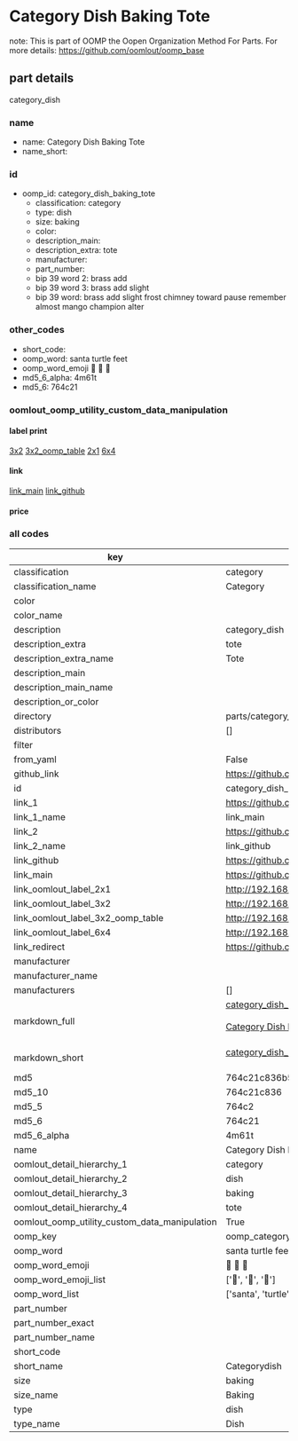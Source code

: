 # Category Dish Baking Tote  

note: This is part of OOMP the Oopen Organization Method For Parts. For more details: https://github.com/oomlout/oomp_base

##  part details
  



category_dish



### name
* name: Category Dish Baking Tote
* name_short: 
### id
* oomp_id: category_dish_baking_tote
  * classification: category
  * type: dish
  * size: baking
  * color: 
  * description_main: 
  * description_extra: tote
  * manufacturer: 
  * part_number: 
  * bip 39 word 2: brass add
  * bip 39 word 3: brass add slight
  * bip 39 word: brass add slight frost chimney toward pause remember almost mango champion alter

### other_codes
* short_code: 
* oomp_word: santa turtle feet
* oomp_word_emoji :santa: :turtle: :feet:
* md5_6_alpha: 4m61t
* md5_6: 764c21






### oomlout_oomp_utility_custom_data_manipulation
#### label print
[3x2](http://192.168.1.245:1112/?label=oomp%204m61t)
[3x2_oomp_table](http://192.168.1.108:1112/?label=oomp%204m61t)
[2x1](http://192.168.1.242:1112/?label=oomp%204m61t)
[6x4](http://192.168.1.55:1112/?label=oomp%204m61t)    

#### link

[link_main](https://github.com/oomlout/oomlout_oomp_version_1_messy/tree/main/parts/category_dish_baking_tote) [link_github](https://github.com/oomlout/oomlout_oomp_version_1_messy/tree/main/parts/category_dish_baking_tote)                             

#### price







### all codes 
| key | value |  
| --- | --- |  
| classification | category |  
| classification_name | Category |  
| color |  |  
| color_name |  |  
| description | category_dish |  
| description_extra | tote |  
| description_extra_name | Tote |  
| description_main |  |  
| description_main_name |  |  
| description_or_color |   |  
| directory | parts/category_dish_baking_tote |  
| distributors | [] |  
| filter |  |  
| from_yaml | False |  
| github_link | https://github.com/oomlout/oomlout_oomp_part_src/tree/main/parts/category_dish_baking_tote |  
| id | category_dish_baking_tote |  
| link_1 | https://github.com/oomlout/oomlout_oomp_version_1_messy/tree/main/parts/category_dish_baking_tote |  
| link_1_name | link_main |  
| link_2 | https://github.com/oomlout/oomlout_oomp_version_1_messy/tree/main/parts/category_dish_baking_tote |  
| link_2_name | link_github |  
| link_github | https://github.com/oomlout/oomlout_oomp_version_1_messy/tree/main/parts/category_dish_baking_tote |  
| link_main | https://github.com/oomlout/oomlout_oomp_version_1_messy/tree/main/parts/category_dish_baking_tote |  
| link_oomlout_label_2x1 | http://192.168.1.242:1112/?label=oomp%204m61t |  
| link_oomlout_label_3x2 | http://192.168.1.245:1112/?label=oomp%204m61t |  
| link_oomlout_label_3x2_oomp_table | http://192.168.1.108:1112/?label=oomp%204m61t |  
| link_oomlout_label_6x4 | http://192.168.1.55:1112/?label=oomp%204m61t |  
| link_redirect | https://github.com/oomlout/oomlout_oomp_version_1_messy/tree/main/parts/category_dish_baking_tote |  
| manufacturer |  |  
| manufacturer_name |  |  
| manufacturers | [] |  
| markdown_full | [category_dish_baking_tote](none)<br>[](none)<br>[Category Dish Baking Tote](none)<br><br> |  
| markdown_short | [category_dish_baking_tote](none)<br><br> |  
| md5 | 764c21c836b5b42f981405d79740c8d9 |  
| md5_10 | 764c21c836 |  
| md5_5 | 764c2 |  
| md5_6 | 764c21 |  
| md5_6_alpha | 4m61t |  
| name | Category Dish Baking Tote |  
| oomlout_detail_hierarchy_1 | category |  
| oomlout_detail_hierarchy_2 | dish |  
| oomlout_detail_hierarchy_3 | baking |  
| oomlout_detail_hierarchy_4 | tote |  
| oomlout_oomp_utility_custom_data_manipulation | True |  
| oomp_key | oomp_category_dish_baking_tote |  
| oomp_word | santa turtle feet |  
| oomp_word_emoji | :santa: :turtle: :feet: |  
| oomp_word_emoji_list | [':santa:', ':turtle:', ':feet:'] |  
| oomp_word_list | ['santa', 'turtle', 'feet'] |  
| part_number |  |  
| part_number_exact |  |  
| part_number_name |  |  
| short_code |  |  
| short_name | Categorydish |  
| size | baking |  
| size_name | Baking |  
| type | dish |  
| type_name | Dish |  
